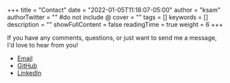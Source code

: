 +++
title = "Contact"
date = "2022-01-05T11:18:07-05:00"
author = "ksam"
authorTwitter = "" #do not include @
cover = ""
tags = []
keywords = []
description = ""
showFullContent = false
readingTime = true
weight = 6
+++

If you have any comments, questions, or just want to send me a message, I'd love to hear from you!

- [Email](mailto:contact@kandasamyc.me)
- [GitHub](https://github.com/kandasamyc)
- [LinkedIn](https://linkedin.com/in/kandasamyc)
